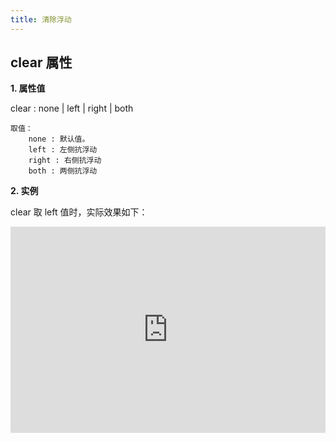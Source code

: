 ```yaml
---
title: 清除浮动
---
```


## clear 属性

**1. 属性值**

clear : none | left | right | both

    取值：
        none : 默认值。
        left : 左侧抗浮动
        right : 右侧抗浮动
        both : 两侧抗浮动

**2. 实例**

clear 取 left 值时，实际效果如下：

<iframe height="330" style="width: 100%;" scrolling="no" title="Untitled" src="https://codepen.io/hfllove/embed/preview/jOePvam?default-tab=js%2Cresult&editable=true" frameborder="no" loading="lazy" allowtransparency="true" allowfullscreen="true">
  See the Pen <a href="https://codepen.io/hfllove/pen/jOePvam">
  Untitled</a> by hfllove (<a href="https://codepen.io/hfllove">@hfllove</a>)
  on <a href="https://codepen.io">CodePen</a>.
</iframe>